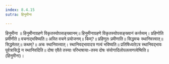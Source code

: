 ```yaml
---
index: 8.4.15
sutra: हिनुमीना

---
```

 हिनुमीना ॥ हिनुमीनाग्रहणे विकृतस्योपसङ्ख्यानम्॥ हिनुमीनाग्रहणे विकृतस्योपसङ्ख्यानं कर्त्तव्यम्। प्रहिणोति प्रमीणीते॥ वचनाद्भविष्यति॥ अस्ति वचने प्रयोजनम्॥ किम्?॥ प्रहिणुतः प्रमीणाति॥ सिद्धमचः स्थानिवत्त्वात्॥ सिद्धमेतत्॥ कथम्?॥ अचः स्थानिवत्त्वात्। स्थानिवद्भावादत्र णत्वं भविष्यति॥ प्रतिषिध्यतेऽत्र स्थानिवद्भावः पूर्वत्रासिद्धे न स्थानिवदिति॥ दोषा एवैते तस्याः परिभाषायाः-तस्य दोषः संयोगादिलोपलत्वणत्वेष्विति॥ (हिनुमीना)। 